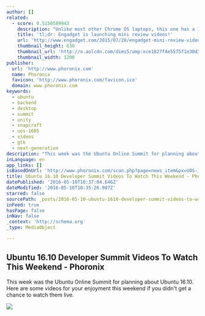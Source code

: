 ```yaml
---
author: []
related:
  - score: 0.5150589943
    description: "Unlike most other Chrome OS laptops, this one has a 10-inch screen and weighs less than two pounds. It's also one of the few with a 360-degree touchscreen. The build quality is better than we're used to too, and the battery life is longer than average as well."
    title: 'tl;dr: Engadget is launching mini review videos!'
    url: 'http://www.engadget.com/2015/07/28/engadget-mini-review-videos/'
    thumbnail_height: 630
    thumbnail_url: 'http://o.aolcdn.com/dims5/amp:ece1827f4e5575f1e30d37097f61e2bfc6233cda/t:1200,630/q:80/?url=++++https%3A%2Fspthumbnails.5min.com%2F10379419%2F518970904_cv1_630_444.jpg++%0A'
    thumbnail_width: 1200
publisher:
  url: 'http://www.phoronix.com'
  name: Phoronix
  favicon: 'http://www.phoronix.com/favicon.ico'
  domain: www.phoronix.com
keywords:
  - ubuntu
  - backend
  - desktop
  - summit
  - unity
  - snapcraft
  - uos-1605
  - videos
  - gtk
  - next-generation
description: "This week was the Ubuntu Online Summit for planning about Ubuntu 16.10. Here are some videos for your enjoyment this weekend if you didn't get a chance to watch them live."
inLanguage: en
app_links: []
isBasedOnUrl: 'http://www.phoronix.com/scan.php?page=news_item&px=UOS-1605-Video-Recap'
title: Ubuntu 16.10 Developer Summit Videos To Watch This Weekend - Phoronix
datePublished: '2016-05-10T10:37:04.646Z'
dateModified: '2016-05-10T10:35:26.907Z'
starred: false
sourcePath: _posts/2016-05-10-ubuntu-1610-developer-summit-videos-to-watch-this-weekend-.md
inFeed: true
hasPage: false
inNav: false
_context: 'http://schema.org'
_type: MediaObject

---
```

<article style=""><h1>Ubuntu 16.10 Developer Summit Videos To Watch This Weekend - Phoronix</h1><p>This week was the Ubuntu Online Summit for planning about Ubuntu 16.10. Here are some videos for your enjoyment this weekend if you didn't get a chance to watch them live.</p><img src="http://www.phoronix.com/assets/categories/ubuntu.jpg" /></article>